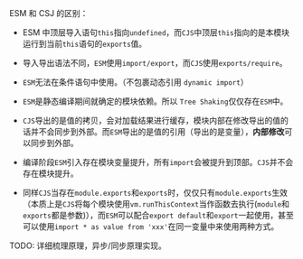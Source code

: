 ESM 和 CSJ 的区别：

- ESM 中顶层导入语句`this`指向`undefined`，而`CJS`中顶层`this`指向的是本模块运行到当前`this`语句的`exports`值。

* 导入导出语法不同，`ESM`使用`import/export`，而`CJS`使用`exports/require`。

* `ESM`无法在条件语句中使用。（不包裹动态引用 `dynamic import`）

* `ESM`是静态编译期间就确定的模块依赖。所以 `Tree Shaking`仅仅存在`ESM`中。

* `CJS`导出的是值的拷贝，会对加载结果进行缓存，模块内部在修改导出的值的话并不会同步到外部。而`ESM`导出的是值的引用（导出的是变量），**内部修改**可以同步到外部。

* 编译阶段`ESM`引入存在模块变量提升，所有`import`会被提升到顶部。`CJS`并不会存在模块提升。

* 同样`CJS`当存在`module.exports`和`exports`时，仅仅只有`module.exports`生效（本质上是`CJS`将每个模块使用`vm.runThisContext`当作函数去执行(`module`和`exports`都是参数)），而`ESM`可以配合`export default`和`export`一起使用，甚至可以使用`import * as value from 'xxx'`在同一变量中来使用两种方式。

TODO: 详细梳理原理，异步/同步原理实现。
